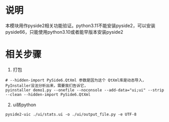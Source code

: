 # 说明
本模块用作pyside2相关功能验证。python3.11不能安装pyside2，可以安装pyside66，只能使用python3.10或者能早版本安装pyside2

# 相关步骤
1. 打包
```shell
# --hidden-import PySide6.QtXml 参数是因为这个 QtXml库是动态导入，PyInstaller没法分析出来，需要我们告诉它，
pyinstaller demo1.py --onefile --noconsole --add-data="ui;ui" --strip --clean --hidden-import PySide6.QtXml
```
2. ui转python
```shell
pyside2-uic ./ui/stats.ui -o ./ui/output_file.py -e UTF-8
```